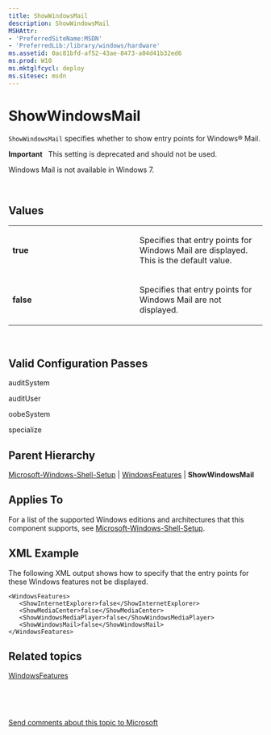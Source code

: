 ```yaml
---
title: ShowWindowsMail
description: ShowWindowsMail
MSHAttr:
- 'PreferredSiteName:MSDN'
- 'PreferredLib:/library/windows/hardware'
ms.assetid: 0ac81bfd-af52-43ae-8473-a04d41b32ed6
ms.prod: W10
ms.mktglfcycl: deploy
ms.sitesec: msdn
---
```


# ShowWindowsMail


`ShowWindowsMail` specifies whether to show entry points for Windows® Mail.

**Important**  
This setting is deprecated and should not be used.

Windows Mail is not available in Windows 7.

 

## Values


<table>
<colgroup>
<col width="50%" />
<col width="50%" />
</colgroup>
<tbody>
<tr class="odd">
<td><p><strong>true</strong></p></td>
<td><p>Specifies that entry points for Windows Mail are displayed. This is the default value.</p></td>
</tr>
<tr class="even">
<td><p><strong>false</strong></p></td>
<td><p>Specifies that entry points for Windows Mail are not displayed.</p></td>
</tr>
</tbody>
</table>

 

## Valid Configuration Passes


auditSystem

auditUser

oobeSystem

specialize

## Parent Hierarchy


[Microsoft-Windows-Shell-Setup](microsoft-windows-shell-setup-win7-microsoft-windows-shell-setup.md) | [WindowsFeatures](microsoft-windows-shell-setupwindowsfeatures.md) | **ShowWindowsMail**

## Applies To


For a list of the supported Windows editions and architectures that this component supports, see [Microsoft-Windows-Shell-Setup](microsoft-windows-shell-setup-win7-microsoft-windows-shell-setup.md).

## XML Example


The following XML output shows how to specify that the entry points for these Windows features not be displayed.

``` syntax
<WindowsFeatures>
   <ShowInternetExplorer>false</ShowInternetExplorer>
   <ShowMediaCenter>false</ShowMediaCenter>
   <ShowWindowsMediaPlayer>false</ShowWindowsMediaPlayer>
   <ShowWindowsMail>false</ShowWindowsMail>
</WindowsFeatures>
```

## Related topics


[WindowsFeatures](microsoft-windows-shell-setupwindowsfeatures.md)

 

 

[Send comments about this topic to Microsoft](mailto:wsddocfb@microsoft.com?subject=Documentation%20feedback%20%5Bp_unattend\p_unattend%5D:%20ShowWindowsMail%20%20RELEASE:%20%2810/3/2016%29&body=%0A%0APRIVACY%20STATEMENT%0A%0AWe%20use%20your%20feedback%20to%20improve%20the%20documentation.%20We%20don't%20use%20your%20email%20address%20for%20any%20other%20purpose,%20and%20we'll%20remove%20your%20email%20address%20from%20our%20system%20after%20the%20issue%20that%20you're%20reporting%20is%20fixed.%20While%20we're%20working%20to%20fix%20this%20issue,%20we%20might%20send%20you%20an%20email%20message%20to%20ask%20for%20more%20info.%20Later,%20we%20might%20also%20send%20you%20an%20email%20message%20to%20let%20you%20know%20that%20we've%20addressed%20your%20feedback.%0A%0AFor%20more%20info%20about%20Microsoft's%20privacy%20policy,%20see%20http://privacy.microsoft.com/default.aspx. "Send comments about this topic to Microsoft")





